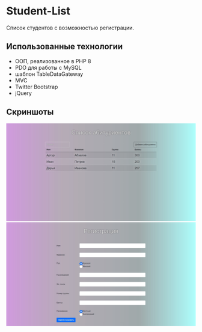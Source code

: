 # Student-List
Cписок студентов с возможностью регистрации.

## Использованные технологии
-	ООП, реализованное в PHP 8
-	PDO для работы с MySQL
-	шаблон TableDataGateway
-	MVC
-	Twitter Bootstrap
-	jQuery

## Скриншоты
![Список абитуриентов](https://github.com/archBullet/StudentsList/blob/master/preview/prev1.jpg)
![Форма добавления абитуриента](https://github.com/archBullet/StudentsList/blob/master/preview/prev2.jpg)
